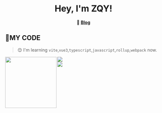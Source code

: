 <h1 align="center">
  Hey, I'm ZQY!
</h1>

<p align="center">
    📝
    <b><a href="https://zqy233.github.io/vite-vue-blog/">Blog</a></b>
</p>


## 🌠MY CODE
> 😊 I'm learning `vite`,`vue3`,`typescript`,`javascript`,`rollup`,`webpack` now.

<!-- ![My stats](https://github-readme-stats.vercel.app/api?username=younger-1&theme=calm&show_icons=true) -->
<!-- ![Top Langs](https://github-readme-stats.vercel.app/api/top-langs/?username=younger-1&hide=html,css,Jupyter+Notebook,ruby,javascript&theme=calm&langs_count=6) -->

<div>
  <a href="https://github.com/zqy233">
  <img height="165" align="left" src="https://github-readme-stats.vercel.app/api?username=zqy233&theme=prussian&show_icons=true&count_private=true" />
</a>
  <a href="https://github.com/zqy233">
  <img  src="https://github-readme-stats.vercel.app/api/top-langs/?username=zqy233&layout=compact" />
</a>
  
</a>
   
</div>




 
 


<img align="center" src="https://activity-graph.herokuapp.com/graph?username=zqy233&theme=xcode" />

